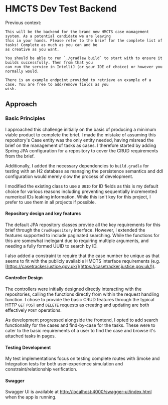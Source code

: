 # HMCTS Dev Test Backend
Previous context:
```
This will be the backend for the brand new HMCTS case management system. As a potential candidate we are leaving
this in your hands. Please refer to the brief for the complete list of tasks! Complete as much as you can and be
as creative as you want.

You should be able to run `./gradlew build` to start with to ensure it builds successfully. Then from that you
can run the service in IntelliJ (or your IDE of choice) or however you normally would.

There is an example endpoint provided to retrieve an example of a case. You are free to add/remove fields as you
wish.
```

## Approach

### Basic Principles

I approached this challenge initially on the basis of producing a minimum viable
product to complete the brief. I made the mistake of assuming this repository's Case
entity was the only entity needed, having misread the brief on the management of
tasks as cases. I therefore started by adding Spring JPA configuration for a repository
to cover the CRUD requirements from the brief.

Additionally, I added the necessary dependencies to `build.gradle` for testing with an
H2 database as managing the persistence semantics and ddl configuration would merely
slow the process of development.

I modified the existing class to use a `UUID` for ID fields as this is my default choice
for various reasons including preventing sequentially incremented numerical IDs
leaking information. While this isn't key for this project, I prefer to use them in all
projects if possible.

#### Repository design and key features

The default JPA repository classes provide all the key requirements for this brief
through the `CrudRepository` interface. However, I extended the features supported to
include paginated searching. While the functions for this are somewhat inelegant due
to requiring multiple arguments, and needing a fully formed UUID to search by ID.

I also added a constraint to require that the case number be unique as that seems to
fit with the publicly available HMCTS interface requirements (e.g.
[https://casetracker.justice.gov.uk/](https://casetracker.justice.gov.uk/)).

#### Controller Design

The controllers were initially designed directly interacting with the repositories,
calling the functions directly from within the request handling function. I chose to
provide the basic CRUD features through the typical HTTP `GET` `POST` and `DELETE`
requests as creating and updating are both effectively `POST` operations.

As development progressed alongside the frontend, I opted to add search functionality
for the cases and find-by-case for the tasks. These were to cater to the basic
requirements of a user to find the case and browse it's attached tasks in pages.

#### Testing Development

My test implementations focus on testing complete routes with Smoke and Integration tests
for both user-experience simulation and constraint/relationship verification.

#### Swagger

Swagger UI is available at [http://localhost:4000/swagger-ui/index.html](http://localhost:4000/swagger-ui/index.html)
when the app is running.

